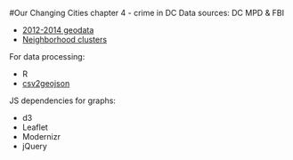 #Our Changing Cities chapter 4 - crime in DC
Data sources: DC MPD & FBI
* [2012-2014 geodata](http://opendata.dc.gov/datasets?q=crime&sort_by=relevance&geometry=-78.163%2C38.742%2C-75.888%2C39.062)
* [Neighborhood clusters](http://opendata.dc.gov/datasets/f6c703ebe2534fc3800609a07bad8f5b_17?geometry=-77.247%2C38.886%2C-76.758%2C38.967&filterByExtent=true)

For data processing:
* R
* [csv2geojson](https://github.com/mapbox/csv2geojson)

JS dependencies for graphs:
* d3
* Leaflet
* Modernizr
* jQuery